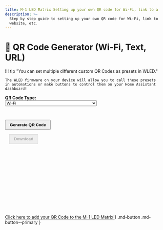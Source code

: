```yaml
---
title: M-1 LED Matrix Setting up your own QR code for Wi-Fi, link to a website, etc.
description: >-
  Step by step guide to setting up your own QR code for Wi-Fi, link to a
  website, etc.
---
```

# 🔧 QR Code Generator (Wi-Fi, Text, URL)

!!! tip "You can set multiple different custom QR Codes as presets in WLED."

    The WLED firmware on your device will allow you to call these presets in automations or make buttons to control them on your Home Assistant dashboard!

<div><p><label><strong>QR Code Type:</strong><br />
    <select id="qrType" onchange="updateForm()" style="width: 100%; max-width: 300px;">
      <option value="wifi">Wi-Fi</option>
      <option value="text">Text</option>
      <option value="url">URL</option>
      <option value="vcard">vCard (Contact)</option>
    </select>
  </label></p><p></p></div>

<div></div>

&nbsp;

<button onclick="generateQRCode()" style="padding: 0.5em 1em; font-weight: bold;">Generate QR Code</button>

<button id="downloadBtn" onclick="downloadQRCode()" disabled="" style="padding: 0.5em 1em; font-weight: bold; margin-left: 1em;">Download</button>

&nbsp;

<div></div>

&nbsp;

&nbsp;

<script>
  let qr;

  function updateForm() {
    const type = document.getElementById("qrType").value;
    const form = document.getElementById("qrForm");
    form.innerHTML = '';

    if (type === "wifi") {
      form.innerHTML = `
        <label><strong>SSID:</strong><br><input type="text" id="ssid" style="width: 100%; max-width: 300px;"></label><br>
        <label><strong>Password:</strong><br><input type="text" id="password" style="width: 100%; max-width: 300px;"></label><br>
        <label><strong>Encryption:</strong><br>
          <select id="encryption" style="width: 100%; max-width: 300px;">
            <option value="WPA">WPA/WPA2</option>
            <option value="WEP">WEP</option>
            <option value="">None</option>
          </select>
        </label><br>
      `;
    } else if (type === "text") {
      form.innerHTML = `
        <label><strong>Text to encode:</strong><br><textarea id="text" style="width: 100%; max-width: 500px;" rows="4"></textarea></label><br>
<p><code>;     } else if (type === &quot;url&quot;) {       form.innerHTML = </code>
<label><strong>URL:</strong><br><input type="url" id="url" placeholder="https://example.com" style="width: 100%; max-width: 500px;"></label><br>
<code>;     } else if (type === &quot;vcard&quot;) {       form.innerHTML = </code>
<label><strong>Full Name:</strong><br><input type="text" id="fullname" style="width: 100%; max-width: 300px;"></label><br>
<label><strong>Phone:</strong><br><input type="tel" id="phone" style="width: 100%; max-width: 300px;"></label><br>
<label><strong>Email:</strong><br><input type="email" id="email" style="width: 100%; max-width: 300px;"></label><br>
<label><strong>Org (optional):</strong><br><input type="text" id="org" style="width: 100%; max-width: 300px;"></label><br>
`;
}
}</p>
<p>function generateQRCode() {
const type = document.getElementById(&quot;qrType&quot;).value;
let data = &quot;&quot;;</p>
<p>if (type === &quot;wifi&quot;) {
const ssid = document.getElementById(&quot;ssid&quot;).value;
const password = document.getElementById(&quot;password&quot;).value;
const encryption = document.getElementById(&quot;encryption&quot;).value;
if (!ssid) return alert(&quot;SSID is required.&quot;);
data = <code>WIFI:T:${encryption};S:${ssid};P:${password};;</code>;
}</p>
<p>else if (type === &quot;text&quot;) {
data = document.getElementById(&quot;text&quot;).value.trim();
if (!data) return alert(&quot;Text is required.&quot;);
}</p>
<p>else if (type === &quot;url&quot;) {
data = document.getElementById(&quot;url&quot;).value.trim();
if (!data.startsWith(&quot;http&quot;)) return alert(&quot;Please enter a valid URL.&quot;);
}</p>
<p>else if (type === &quot;vcard&quot;) {
const fn = document.getElementById(&quot;fullname&quot;).value;
const phone = document.getElementById(&quot;phone&quot;).value;
const email = document.getElementById(&quot;email&quot;).value;
const org = document.getElementById(&quot;org&quot;).value;
if (!fn) return alert(&quot;Full name is required.&quot;);
data = <code>BEGIN:VCARD VERSION:3.0 FN:${fn} ${org ? &quot;ORG:&quot; + org + &quot;\n&quot; : &quot;&quot;}TEL:${phone} EMAIL:${email} END:VCARD</code>;
}</p>
<p>qr = new QRious({
value: data,
size: 256,
background: getComputedStyle(document.body).backgroundColor,
foreground: getComputedStyle(document.body).color
});</p>
<p>const container = document.getElementById(&quot;qrcode&quot;);
container.innerHTML = '';
container.appendChild(qr.image);</p>
<p>document.getElementById(&quot;downloadBtn&quot;).disabled = false;
}</p>
<p>function downloadQRCode() {
if (!qr) return;
const link = document.createElement('a');
link.download = 'qr-code.png';
link.href = qr.toDataURL('image/png');
link.click();
}</p>
<p>// Regenerate QR when dark mode changes
const observer = new MutationObserver(() =&gt; {
if (qr) generateQRCode();
});</p>
<p>observer.observe(document.documentElement, {
attributes: true,
attributeFilter: ['data-md-color-scheme']
});</p>
<p>// Initialize default form
updateForm();
</script>

&nbsp;

&nbsp;

&nbsp;

&nbsp;

[Click here to add your QR Code to the M-1 LED Matrix!](https://wiki.apolloautomation.com/products/m1/examples/create-logo-image/){        .md-button .md-button--primary }